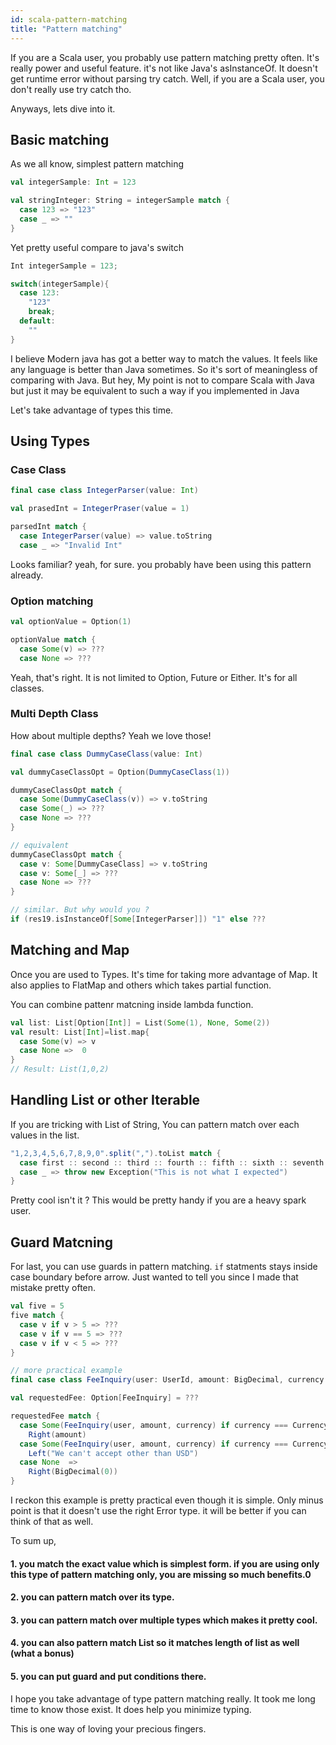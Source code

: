 ```yaml
---
id: scala-pattern-matching
title: "Pattern matching"
---
```

If you are a Scala user, you probably use pattern matching pretty often. It's really power and useful feature. it's not like Java's asInstanceOf. It doesn't get runtime error without parsing try catch. Well, if you are a Scala user, you don't really use try catch tho.

Anyways, lets dive into it.

## Basic matching

As we all know, simplest pattern matching

```scala
val integerSample: Int = 123

val stringInteger: String = integerSample match {
  case 123 => "123"
  case _ => ""
}

```
Yet pretty useful compare to java's switch

```java
Int integerSample = 123;

switch(integerSample){
  case 123:
    "123"
    break;
  default:
    ""
}
```

I believe Modern java has got a better way to match the values. It feels like any language is better than Java sometimes. So it's sort of meaningless of comparing with Java. But hey, My point is not to compare Scala with Java but just it may be equivalent to such a way if you implemented in Java

Let's take advantage of types this time.

## Using Types

### Case Class

```scala
final case class IntegerParser(value: Int)

val prasedInt = IntegerPraser(value = 1)

parsedInt match {
  case IntegerParser(value) => value.toString
  case _ => "Invalid Int"
```

Looks familiar? yeah, for sure. you probably have been using this pattern already.
### Option matching

```scala
val optionValue = Option(1)

optionValue match {
  case Some(v) => ???
  case None => ???
```

Yeah, that's right. It is not limited to Option, Future or Either. It's for all classes.

### Multi Depth Class

How about multiple depths?
Yeah we love those!

```scala
final case class DummyCaseClass(value: Int)

val dummyCaseClassOpt = Option(DummyCaseClass(1))

dummyCaseClassOpt match {
  case Some(DummyCaseClass(v)) => v.toString
  case Some(_) => ???
  case None => ???
}

// equivalent
dummyCaseClassOpt match {
  case v: Some[DummyCaseClass] => v.toString
  case v: Some[_] => ???
  case None => ???
}

// similar. But why would you ?
if (res19.isInstanceOf[Some[IntegerParser]]) "1" else ???
```

## Matching and Map
Once you are used to Types. It's time for taking more advantage of Map. It also applies to FlatMap and others which takes partial function.

You can combine pattenr matcning inside lambda function.

```scala
val list: List[Option[Int]] = List(Some(1), None, Some(2))
val result: List[Int]=list.map{ 
  case Some(v) => v
  case None =>  0
}
// Result: List(1,0,2)
```

## Handling List or other Iterable

If you are tricking with List of String, You can pattern match over each values in the list.

```scala
"1,2,3,4,5,6,7,8,9,0".split(",").toList match {
  case first :: second :: third :: fourth :: fifth :: sixth :: seventh :: eighth :: ninth :: zero :: Nil => "Counting Practice"
  case _ => throw new Exception("This is not what I expected")
}
```

Pretty cool isn't it ? This would be pretty handy if you are a heavy spark user.

## Guard Matcning

For last, you can use guards in pattern matching. `if` statments stays inside case boundary before arrow. Just wanted to tell you since I made that mistake pretty often.

```scala
val five = 5
five match {
  case v if v > 5 => ???
  case v if v == 5 => ???
  case v if v < 5 => ???
}

// more practical example
final case class FeeInquiry(user: UserId, amount: BigDecimal, currency: Currency)

val requestedFee: Option[FeeInquiry] = ???

requestedFee match {
  case Some(FeeInquiry(user, amount, currency) if currency === Currency.USD =>
    Right(amount)
  case Some(FeeInquiry(user, amount, currency) if currency === Currency.__ =>
    Left("We can't accept other than USD")
  case None  =>
    Right(BigDecimal(0))
}
```

I reckon this example is pretty practical even though it is simple. Only minus point is that it doesn't use the right Error type. it will be better if you can think of that as well.


To sum up,
#### 1. you match the exact value which is simplest form. if you are using only this type of pattern matching only, you are missing so much benefits.0
#### 2. you can pattern match over its type.
#### 3. you can pattern match over multiple types which makes it pretty cool.
#### 4. you can also pattern match List so it matches length of list as well (what a bonus)
#### 5. you can put guard and put conditions there.

I hope you take advantage of type pattern matching really. It took me long time to know those exist. It does help you minimize typing.

This is one way of loving your precious fingers.